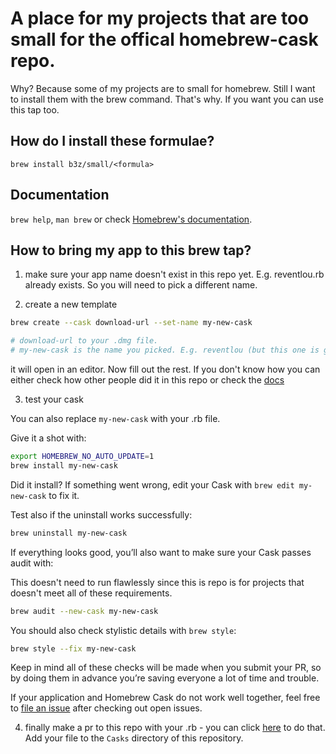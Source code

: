 # A place for my projects that are too small for the offical homebrew-cask repo.

Why? Because some of my projects are to small for homebrew. Still I want to install them with the brew command. That's why. If you want you can use this tap too.

## How do I install these formulae?
`brew install b3z/small/<formula>`

## Documentation
`brew help`, `man brew` or check [Homebrew's documentation](https://docs.brew.sh).

## How to bring my app to this brew tap?

1. make sure your app name doesn't exist in this repo yet.
E.g. reventlou.rb already exists. So you will need to pick a different name.

2. create a new template
```sh
brew create --cask download-url --set-name my-new-cask

# download-url to your .dmg file.
# my-new-cask is the name you picked. E.g. reventlou (but this one is gone already :) )
```

it will open in an editor. Now fill out the rest. If you don't know how you can either check how other people did it in this repo or check the [docs](https://github.com/Homebrew/homebrew-cask/blob/master/doc/development/adding_a_cask.md)

3. test your cask

You can also replace `my-new-cask` with your .rb file.

Give it a shot with:

```bash
export HOMEBREW_NO_AUTO_UPDATE=1
brew install my-new-cask
```

Did it install? If something went wrong, edit your Cask with `brew edit my-new-cask` to fix it.

Test also if the uninstall works successfully:

```bash
brew uninstall my-new-cask
```

If everything looks good, you’ll also want to make sure your Cask passes audit with:

This doesn't need to run flawlessly since this is repo is for projects that doesn't meet all of these requirements.

```bash
brew audit --new-cask my-new-cask
```

You should also check stylistic details with `brew style`:

```bash
brew style --fix my-new-cask
```

Keep in mind all of these checks will be made when you submit your PR, so by doing them in advance you’re saving everyone a lot of time and trouble.

If your application and Homebrew Cask do not work well together, feel free to [file an issue](https://github.com/Homebrew/homebrew-cask#reporting-bugs) after checking out open issues.

4. finally make a pr to this repo with your .rb - you can click [here](https://github.com/b3z/homebrew-small/pulls) to do that.
Add your file to the `Casks` directory of this repository.
